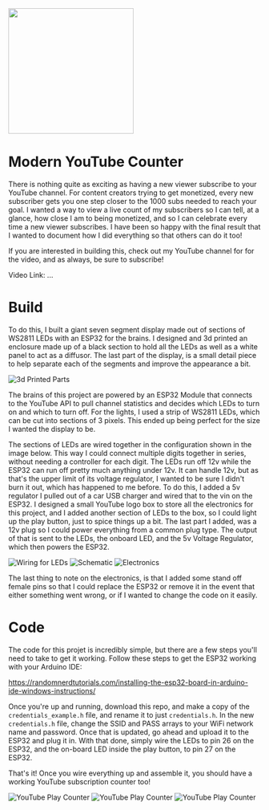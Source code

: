 <img src="https://github.com/csteamengine/YoutubeCounter/blob/master/Images/IMG_3743.png" width="250">

# Modern YouTube Counter
There is nothing quite as exciting as having a new viewer subscribe to your YouTube channel. For content creators trying to get
monetized, every new subscriber gets you one step closer to the 1000 subs needed to reach your goal. I wanted a way to view a live
count of my subscribers so I can tell, at a glance, how close I am to being monetized, and so I can celebrate every time a new viewer 
subscribes. I have been so happy with the final result that I wanted to document how I did everything so that others can do it too!

If you are interested in building this, check out my YouTube channel for for the video, and as always, be sure to subscribe!

Video Link: ...

# Build
To do this, I built a giant seven segment display made out of sections of WS2811 LEDs with an ESP32 for the brains.
I designed and 3d printed an enclosure made up of a black section to hold all the LEDs as well as a white panel to act 
as a diffusor. The last part of the display, is a small detail piece to help separate each of the segments and improve the
appearance a bit.

![3d Printed Parts](https://github.com/csteamengine/YoutubeCounter/blob/master/Images/Parts.png)

The brains of this project are powered by an ESP32 Module that connects to the YouTube API to pull channel statistics and decides which LEDs to turn on and which to turn off. For the lights, I used a strip of WS2811 LEDs, which can be cut into sections of 3 pixels. This ended up being perfect for the size I wanted the display to be. 

The sections of LEDs are wired together in the configuration shown in the image below. This way I could connect multiple digits together in series, without needing a controller for each digit. The LEDs run off 12v while the ESP32 can run off pretty much anything under 12v. It can handle 12v, but as that's the upper limit of its voltage regulator, I wanted to be sure I didn't burn it out, which has happened to me before. To do this, I added a 5v regulator I pulled out of a car USB charger and wired that to the vin on the ESP32. I designed a small YouTube logo box to store all the electronics for this project, and I added another section of LEDs to the box, so I could light up the play button, just to spice things up a bit. The last part I added, was a 12v plug so I could power everything from a common plug type. The output of that is sent to the LEDs, the onboard LED, and the 5v Voltage Regulator, which then powers the ESP32. 

![Wiring for LEDs](https://github.com/csteamengine/YoutubeCounter/blob/master/Images/IMG_9061.png)
![Schematic](https://github.com/csteamengine/YouTubeCounter/blob/master/Images/Schematic_YouTubeCounter_Sheet_1_20200311172836.png)
![Electronics](https://github.com/csteamengine/YouTubeCounter/blob/master/Images/IMG_3974.png)

The last thing to note on the electronics, is that I added some stand off female pins so that I could replace the ESP32 or remove
it in the event that either something went wrong, or if I wanted to change the code on it easily. 

# Code
The code for this projet is incredibly simple, but there are a few steps you'll need to take to get it working. Follow these steps to get the ESP32 working with your Arduino IDE:

https://randomnerdtutorials.com/installing-the-esp32-board-in-arduino-ide-windows-instructions/

Once you're up and running, download this repo, and make a copy of the `credentials_example.h` file, and rename it to just
`credentials.h`. In the new `credentials.h` file, change the SSID and PASS arrays to your WiFi network name and password.
Once that is updated, go ahead and upload it to the ESP32 and plug it in. With that done, simply wire the LEDs to pin 26 on the ESP32, and the on-board LED inside the play button, to pin 27 on the ESP32. 

That's it! Once you wire everything up and assemble it, you should have a working YouTube subscription counter too!

![YouTube Play Counter](https://github.com/csteamengine/YoutubeCounter/blob/master/Images/IMG_3743.png)
![YouTube Play Counter](https://github.com/csteamengine/YoutubeCounter/blob/master/Images/IMG_5599.png)
![YouTube Play Counter](https://github.com/csteamengine/YoutubeCounter/blob/master/Images/IMG_8685.png)




